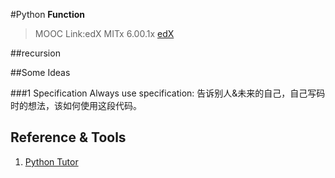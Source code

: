 #Python **Function**
> MOOC Link:edX MITx 6.00.1x
[edX](https://courses.edx.org/courses/course-v1:MITx+6.00.1x_11+1T2017)

##recursion


##Some Ideas

###1 Specification
Always use specification: 告诉别人&未来的自己，自己写码时的想法，该如何使用这段代码。

## Reference & Tools

1. [Python Tutor](http://www.pythontutor.com)